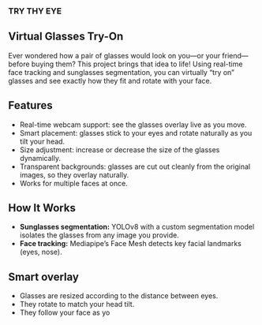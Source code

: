 ### TRY THY EYE

## Virtual Glasses Try-On

Ever wondered how a pair of glasses would look on you—or your friend—before buying them? This project brings that idea to life! Using real-time face tracking and sunglasses segmentation, you can virtually “try on” glasses and see exactly how they fit and rotate with your face.

## Features

- Real-time webcam support: see the glasses overlay live as you move.  
- Smart placement: glasses stick to your eyes and rotate naturally as you tilt your head.  
- Size adjustment: increase or decrease the size of the glasses dynamically.  
- Transparent backgrounds: glasses are cut out cleanly from the original images, so they overlay naturally.  
- Works for multiple faces at once.  

## How It Works

- **Sunglasses segmentation:** YOLOv8 with a custom segmentation model isolates the glasses from any image you provide.  
- **Face tracking:** Mediapipe’s Face Mesh detects key facial landmarks (eyes, nose).  

## Smart overlay

- Glasses are resized according to the distance between eyes.  
- They rotate to match your head tilt.  
- They follow your face as yo
